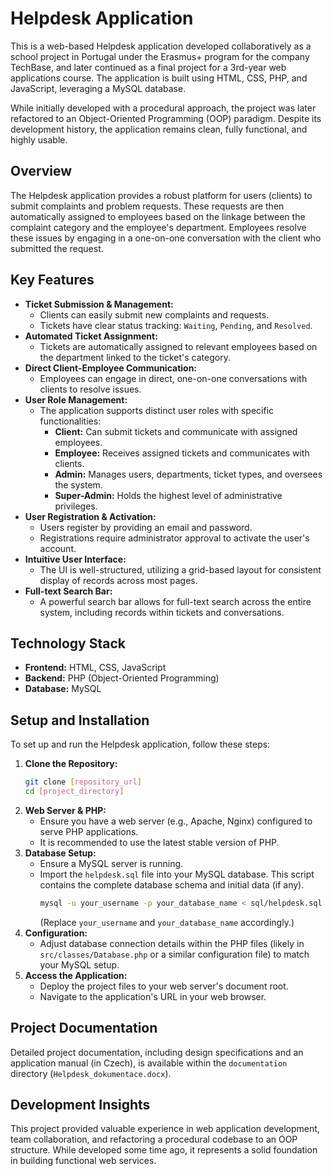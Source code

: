 # Helpdesk Application

This is a web-based Helpdesk application developed collaboratively as a school project in Portugal under the Erasmus+ program for the company TechBase, and later continued as a final project for a 3rd-year web applications course. The application is built using HTML, CSS, PHP, and JavaScript, leveraging a MySQL database.

While initially developed with a procedural approach, the project was later refactored to an Object-Oriented Programming (OOP) paradigm. Despite its development history, the application remains clean, fully functional, and highly usable.

## Overview

The Helpdesk application provides a robust platform for users (clients) to submit complaints and problem requests. These requests are then automatically assigned to employees based on the linkage between the complaint category and the employee's department. Employees resolve these issues by engaging in a one-on-one conversation with the client who submitted the request.

## Key Features

* **Ticket Submission & Management:**
    * Clients can easily submit new complaints and requests.
    * Tickets have clear status tracking: `Waiting`, `Pending`, and `Resolved`.
* **Automated Ticket Assignment:**
    * Tickets are automatically assigned to relevant employees based on the department linked to the ticket's category.
* **Direct Client-Employee Communication:**
    * Employees can engage in direct, one-on-one conversations with clients to resolve issues.
* **User Role Management:**
    * The application supports distinct user roles with specific functionalities:
        * **Client:** Can submit tickets and communicate with assigned employees.
        * **Employee:** Receives assigned tickets and communicates with clients.
        * **Admin:** Manages users, departments, ticket types, and oversees the system.
        * **Super-Admin:** Holds the highest level of administrative privileges.
* **User Registration & Activation:**
    * Users register by providing an email and password.
    * Registrations require administrator approval to activate the user's account.
* **Intuitive User Interface:**
    * The UI is well-structured, utilizing a grid-based layout for consistent display of records across most pages.
* **Full-text Search Bar:**
    * A powerful search bar allows for full-text search across the entire system, including records within tickets and conversations.

## Technology Stack

* **Frontend:** HTML, CSS, JavaScript
* **Backend:** PHP (Object-Oriented Programming)
* **Database:** MySQL

## Setup and Installation

To set up and run the Helpdesk application, follow these steps:

1.  **Clone the Repository:**
    ```bash
    git clone [repository_url]
    cd [project_directory]
    ```
2.  **Web Server & PHP:**
    * Ensure you have a web server (e.g., Apache, Nginx) configured to serve PHP applications.
    * It is recommended to use the latest stable version of PHP.
3.  **Database Setup:**
    * Ensure a MySQL server is running.
    * Import the `helpdesk.sql` file into your MySQL database. This script contains the complete database schema and initial data (if any).
        ```bash
        mysql -u your_username -p your_database_name < sql/helpdesk.sql
        ```
        (Replace `your_username` and `your_database_name` accordingly.)
4.  **Configuration:**
    * Adjust database connection details within the PHP files (likely in `src/classes/Database.php` or a similar configuration file) to match your MySQL setup.
5.  **Access the Application:**
    * Deploy the project files to your web server's document root.
    * Navigate to the application's URL in your web browser.

## Project Documentation

Detailed project documentation, including design specifications and an application manual (in Czech), is available within the `documentation` directory (`Helpdesk_dokumentace.docx`).

## Development Insights

This project provided valuable experience in web application development, team collaboration, and refactoring a procedural codebase to an OOP structure. While developed some time ago, it represents a solid foundation in building functional web services.
